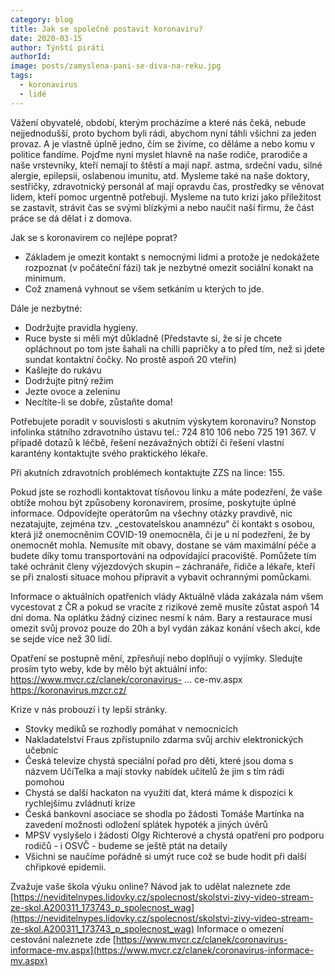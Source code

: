 ```yaml
---
category: blog
title: Jak se společně postavit koronaviru?
date: 2020-03-15
author: Týnští piráti
authorId:
image: posts/zamyslena-pani-se-diva-na-reku.jpg
tags: 
  - koronavirus
  - lidé
---
```

Vážení obyvatelé, období, kterým procházíme a které nás čeká, nebude nejjednodušší, proto bychom byli rádi, abychom nyní táhli všichni za jeden provaz. A je vlastně úplně jedno, čím se živíme, co děláme a nebo komu v politice fandíme. Pojďme nyní myslet hlavně na naše rodiče, prarodiče a naše vrstevníky, kteří nemají to štěstí a mají např. astma, srdeční vadu, silné alergie, epilepsii, oslabenou imunitu, atd. Mysleme také na naše doktory, sestřičky, zdravotnický personál ať mají opravdu čas, prostředky se věnovat lidem, kteří pomoc urgentně potřebují.
Mysleme na tuto krizi jako příležitost se zastavit, strávit čas se svými blízkými a nebo naučit naší firmu, že část práce se dá dělat i z domova.

Jak se s koronavirem co nejlépe poprat?
- Základem je omezit kontakt s nemocnými lidmi a protože je nedokážete rozpoznat (v počáteční fázi) tak je nezbytné omezit sociální konakt na minimum.
- Což znamená vyhnout se všem setkáním u kterých to jde.

Dále je nezbytné:
- Dodržujte pravidla hygieny.
- Ruce byste si měli mýt důkladně (Představte si, že si je chcete opláchnout po tom jste šahali na chilli papričky a to před tím, než si jdete sundat kontaktní čočky. No prostě aspoň 20 vteřin)
- Kašlejte do rukávu
- Dodržujte pitný režim
- Jezte ovoce a zeleninu
- Necítíte-li se dobře, zůstaňte doma!

Potřebujete poradit v souvislosti s akutním výskytem koronaviru? Nonstop infolinka státního zdravotního ústavu tel.: 724 810 106 nebo 725 191 367.
V případě dotazů k léčbě, řešení nezávažných obtíží či řešení vlastní karantény kontaktujte svého praktického lékaře.

Při akutních zdravotních problémech kontaktujte ZZS na lince: 155.

Pokud jste se rozhodli kontaktovat tísňovou linku a máte podezření, že vaše obtíže mohou být způsobeny koronavirem, prosíme, poskytujte úplné informace. Odpovídejte operátorům na všechny otázky pravdivě, nic nezatajujte, zejména tzv. „cestovatelskou anamnézu“ či kontakt s osobou, která již onemocněním COVID-19 onemocněla, či je u ní podezření, že by onemocnět mohla. Nemusíte mít obavy, dostane se vám maximální péče a budete díky tomu transportováni na odpovídající pracoviště. Pomůžete tím také ochránit členy výjezdových skupin – záchranáře, řidiče a lékaře, kteří se při znalosti situace mohou připravit a vybavit ochrannými pomůckami.

Informace o aktuálních opatřeních vlády
Aktuálně vláda zakázala nám všem vycestovat z ČR a pokud se vracíte z rizikové země musíte zůstat aspoň 14 dní doma. Na oplátku žádný cizinec nesmí k nám. Bary a restaurace musí omezit svůj provoz pouze do 20h a byl vydán zákaz konání všech akcí, kde se sejde více než 30 lidí.

Opatření se postupně mění, zpřesňují nebo doplňují o vyjímky. Sledujte prosím tyto weby, kde by mělo být aktuální info:
https://www.mvcr.cz/clanek/coronavirus- ... ce-mv.aspx
https://koronavirus.mzcr.cz/

Krize v nás probouzí i ty lepší stránky.
- Stovky mediků se rozhodly pomáhat v nemocnicích
- Nakladatelství Fraus zpřístupnilo zdarma svůj archiv elektronických učebnic
- Česká televize chystá speciální pořad pro děti, které jsou doma s názvem UčíTelka a mají stovky nabídek učitelů že jim s tím rádi pomohou
- Chystá se další hackaton na využití dat, která máme k dispozici k rychlejšímu zvládnutí krize
- Česká bankovní asociace se shodla po žádosti Tomáše Martínka na zavedení možnosti odložení splátek hypoték a jiných úvěrů
- MPSV vyslyšelo i žádosti Olgy Richterové a chystá opatření pro podporu rodičů - i OSVČ - budeme se ještě ptát na detaily
- Všichni se naučíme pořádně si umýt ruce což se bude hodit při další chřipkové epidemii.

Zvažuje vaše škola výuku online?
Návod jak to udělat naleznete zde
[https://neviditelnypes.lidovky.cz/spolecnost/skolstvi-zivy-video-stream-ze-skol.A200311_173743_p_spolecnost_wag](https://neviditelnypes.lidovky.cz/spolecnost/skolstvi-zivy-video-stream-ze-skol.A200311_173743_p_spolecnost_wag)
Informace o omezení cestování naleznete zde
[https://www.mvcr.cz/clanek/coronavirus-informace-mv.aspx](https://www.mvcr.cz/clanek/coronavirus-informace-mv.aspx)
